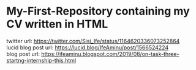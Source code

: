 # My-First-Repository containing my CV written in HTML
twitter url: https://twitter.com/Sisi_Ife/status/1164620336073252864
<br>
lucid blog post url: https://lucid.blog/IfeAminu/post/1566524224
<br>
blog post url: https://ifeaminu.blogspot.com/2019/08/on-task-three-startng-internship-this.html
